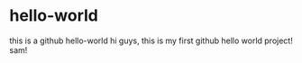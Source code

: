 # hello-world
this is a github hello-world
hi guys,
this is my first github hello world project!
sam!
